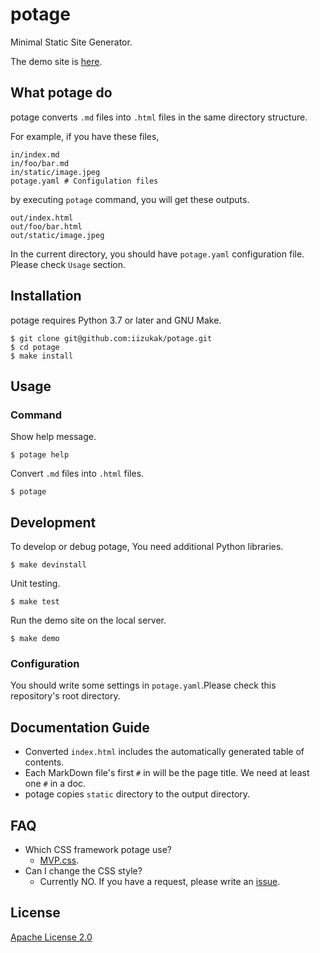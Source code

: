 # potage

Minimal Static Site Generator.

The demo site is [here](https://iizukak.github.io/potage/).

## What potage do

potage converts `.md` files into `.html` files in the same directory structure.

For example, if you have these files,

```
in/index.md
in/foo/bar.md
in/static/image.jpeg
potage.yaml # Configulation files
```

by executing `potage` command, you will get these outputs.

```
out/index.html
out/foo/bar.html
out/static/image.jpeg
```

In the current directory, you should have `potage.yaml` configuration file.
Please check `Usage` section.

## Installation

potage requires Python 3.7 or later and GNU Make.

```
$ git clone git@github.com:iizukak/potage.git
$ cd potage
$ make install
```

## Usage

### Command

Show help message.

```
$ potage help
```

Convert `.md` files into `.html` files.

```
$ potage
```

## Development

To develop or debug potage, You need additional Python libraries.

```
$ make devinstall
```

Unit testing.

```
$ make test
```

Run the demo site on the local server.

```
$ make demo
```

### Configuration

You should write some settings in `potage.yaml`.Please check this repository's root directory.

## Documentation Guide

- Converted `index.html` includes the automatically generated table of contents.
- Each MarkDown file's first `#` in will be the page title. We need at least one `#` in a doc.
- potage copies `static` directory to the output directory.

## FAQ

- Which CSS framework potage use?
  - [MVP.css](https://github.com/andybrewer/mvp/).
- Can I change the CSS style?
  - Currently NO. If you have a request, please write an [issue](https://github.com/iizukak/potage/issues).

## License

[Apache License 2.0](https://spdx.org/licenses/Apache-2.0.html)